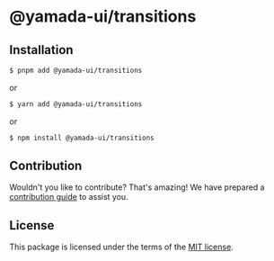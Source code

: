 # @yamada-ui/transitions

## Installation

```sh
$ pnpm add @yamada-ui/transitions
```

or

```sh
$ yarn add @yamada-ui/transitions
```

or

```sh
$ npm install @yamada-ui/transitions
```

## Contribution

Wouldn't you like to contribute? That's amazing! We have prepared a [contribution guide](https://github.com/hirotomoyamada/yamada-ui/blob/main/CONTRIBUTING.md) to assist you.

## License

This package is licensed under the terms of the
[MIT license](https://github.com/hirotomoyamada/yamada-ui/blob/main/LICENSE).
